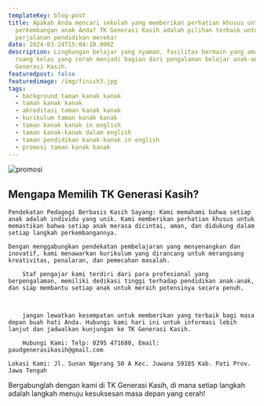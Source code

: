 ```yaml
---
templateKey: blog-post
title: Apakah Anda mencari sekolah yang memberikan perhatian khusus untuk
  perkembangan anak Anda? TK Generasi Kasih adalah pilihan terbaik untuk memulai
  perjalanan pendidikan mereka!
date: 2024-03-24T15:04:10.000Z
description: Lingkungan belajar yang nyaman, fasilitas bermain yang aman, dan
  ruang kelas yang cerah menjadi bagian dari pengalaman belajar anak-anak di TK
  Generasi Kasih.
featuredpost: false
featuredimage: /img/finish3.jpg
tags:
  - background taman kanak kanak
  - taman kanak kanak
  - akreditasi taman kanak kanak
  - kurikulum taman kanak kanak
  - taman kanak kanak in english
  - taman kanak-kanak dalam english
  - taman pendidikan kanak-kanak in english
  - promosi taman kanak kanak
---
```

![promosi](/img/finish3.jpg "TK Kristen Terbaik di Juwana")

## Mengapa Memilih TK Generasi Kasih?

```
Pendekatan Pedagogi Berbasis Kasih Sayang: Kami memahami bahwa setiap anak adalah individu yang unik. Kami memberikan perhatian khusus untuk memastikan bahwa setiap anak merasa dicintai, aman, dan didukung dalam setiap langkah perkembangannya.

Dengan menggabungkan pendekatan pembelajaran yang menyenangkan dan inovatif, kami menawarkan kurikulum yang dirancang untuk merangsang kreativitas, penalaran, dan pemecahan masalah.

    Staf pengajar kami terdiri dari para profesional yang berpengalaman, memiliki dedikasi tinggi terhadap pendidikan anak-anak, dan siap membantu setiap anak untuk meraih potensinya secara penuh.



    jangan lewatkan kesempatan untuk memberikan yang terbaik bagi masa depan buah hati Anda. Hubungi kami hari ini untuk informasi lebih lanjut dan jadwalkan kunjungan ke TK Generasi Kasih.

    Hubungi Kami: Telp: 0295 471680, Email: paudgenerasikasih@gmail.com 

Lokasi Kami: Jl. Sunan Ngerang 50 A Kec. Juwana 59185 Kab. Pati Prov. Jawa Tengah
```

Bergabunglah dengan kami di TK Generasi Kasih, di mana setiap langkah adalah langkah menuju kesuksesan masa depan yang cerah!